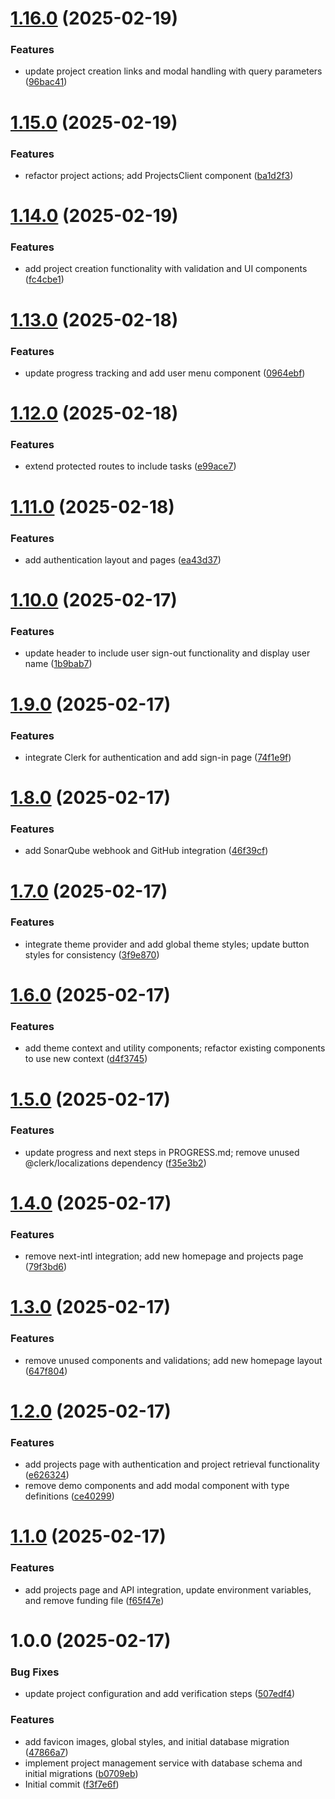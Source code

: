 # [1.16.0](https://github.com/Personal-projects-LLC/PBS/compare/v1.15.0...v1.16.0) (2025-02-19)


### Features

* update project creation links and modal handling with query parameters ([96bac41](https://github.com/Personal-projects-LLC/PBS/commit/96bac413b7a0c0f5808c3254b530bdf16d54abb5))

# [1.15.0](https://github.com/Personal-projects-LLC/PBS/compare/v1.14.0...v1.15.0) (2025-02-19)


### Features

* refactor project actions; add ProjectsClient component ([ba1d2f3](https://github.com/Personal-projects-LLC/PBS/commit/ba1d2f3b999ee44a60adadf33dd803d20a0b160e))

# [1.14.0](https://github.com/Personal-projects-LLC/PBS/compare/v1.13.0...v1.14.0) (2025-02-19)


### Features

* add project creation functionality with validation and UI components ([fc4cbe1](https://github.com/Personal-projects-LLC/PBS/commit/fc4cbe10f0fe66d8b8011ce8a76b2b6f87cadf0c))

# [1.13.0](https://github.com/Personal-projects-LLC/PBS/compare/v1.12.0...v1.13.0) (2025-02-18)


### Features

* update progress tracking and add user menu component ([0964ebf](https://github.com/Personal-projects-LLC/PBS/commit/0964ebf500bafcf6c3e7927d12ec2f3e277c6e27))

# [1.12.0](https://github.com/Personal-projects-LLC/PBS/compare/v1.11.0...v1.12.0) (2025-02-18)


### Features

* extend protected routes to include tasks ([e99ace7](https://github.com/Personal-projects-LLC/PBS/commit/e99ace7534765575c793b6b77b42c2acf7037966))

# [1.11.0](https://github.com/Personal-projects-LLC/PBS/compare/v1.10.0...v1.11.0) (2025-02-18)


### Features

* add authentication layout and pages ([ea43d37](https://github.com/Personal-projects-LLC/PBS/commit/ea43d3701e197faddf22ddc55d44959bab485d9d))

# [1.10.0](https://github.com/Personal-projects-LLC/PBS/compare/v1.9.0...v1.10.0) (2025-02-17)


### Features

* update header to include user sign-out functionality and display user name ([1b9bab7](https://github.com/Personal-projects-LLC/PBS/commit/1b9bab709bd5609b8598d552d8da7a28e39a1b2f))

# [1.9.0](https://github.com/Personal-projects-LLC/PBS/compare/v1.8.0...v1.9.0) (2025-02-17)


### Features

* integrate Clerk for authentication and add sign-in page ([74f1e9f](https://github.com/Personal-projects-LLC/PBS/commit/74f1e9ffa9e3d2d152e314f754888e625c8079ac))

# [1.8.0](https://github.com/Personal-projects-LLC/PBS/compare/v1.7.0...v1.8.0) (2025-02-17)


### Features

* add SonarQube webhook and GitHub integration ([46f39cf](https://github.com/Personal-projects-LLC/PBS/commit/46f39cfbee729af95560ba3ad6ec87c63dcbd4a2))

# [1.7.0](https://github.com/Personal-projects-LLC/PBS/compare/v1.6.0...v1.7.0) (2025-02-17)


### Features

* integrate theme provider and add global theme styles; update button styles for consistency ([3f9e870](https://github.com/Personal-projects-LLC/PBS/commit/3f9e870eded04968c4fcafc437477cf7b14e5d56))

# [1.6.0](https://github.com/Personal-projects-LLC/PBS/compare/v1.5.0...v1.6.0) (2025-02-17)


### Features

* add theme context and utility components; refactor existing components to use new context ([d4f3745](https://github.com/Personal-projects-LLC/PBS/commit/d4f37452d17c9f036f2c73e8fda656daadd78173))

# [1.5.0](https://github.com/Personal-projects-LLC/PBS/compare/v1.4.0...v1.5.0) (2025-02-17)


### Features

* update progress and next steps in PROGRESS.md; remove unused @clerk/localizations dependency ([f35e3b2](https://github.com/Personal-projects-LLC/PBS/commit/f35e3b210ae3ad2c0d724a71ea9d3c9729eb62be))

# [1.4.0](https://github.com/Personal-projects-LLC/PBS/compare/v1.3.0...v1.4.0) (2025-02-17)


### Features

* remove next-intl integration; add new homepage and projects page ([79f3bd6](https://github.com/Personal-projects-LLC/PBS/commit/79f3bd60deba639a5ee613054e03fa4899ac7995))

# [1.3.0](https://github.com/Personal-projects-LLC/PBS/compare/v1.2.0...v1.3.0) (2025-02-17)


### Features

* remove unused components and validations; add new homepage layout ([647f804](https://github.com/Personal-projects-LLC/PBS/commit/647f804e20c9d00a9f83c534f600cc8965e32fdd))

# [1.2.0](https://github.com/Personal-projects-LLC/PBS/compare/v1.1.0...v1.2.0) (2025-02-17)


### Features

* add projects page with authentication and project retrieval functionality ([e626324](https://github.com/Personal-projects-LLC/PBS/commit/e626324408fcc828bd1f935fb31b344d70fab714))
* remove demo components and add modal component with type definitions ([ce40299](https://github.com/Personal-projects-LLC/PBS/commit/ce4029982122d64a06c4d025ab5ed07c16ecdb6e))

# [1.1.0](https://github.com/Personal-projects-LLC/PBS/compare/v1.0.0...v1.1.0) (2025-02-17)


### Features

* add projects page and API integration, update environment variables, and remove funding file ([f65f47e](https://github.com/Personal-projects-LLC/PBS/commit/f65f47eabe563072724808d430867567d430f239))

# 1.0.0 (2025-02-17)


### Bug Fixes

* update project configuration and add verification steps ([507edf4](https://github.com/Personal-projects-LLC/PBS/commit/507edf4e66cbcb6931bc0f977139ee23aa283f41))


### Features

* add favicon images, global styles, and initial database migration ([47866a7](https://github.com/Personal-projects-LLC/PBS/commit/47866a74ac36151e9b4be7f1abcf534036b78082))
* implement project management service with database schema and initial migrations ([b0709eb](https://github.com/Personal-projects-LLC/PBS/commit/b0709eb49e2792764625b39cdd31a7124319403d))
* Initial commit ([f3f7e6f](https://github.com/Personal-projects-LLC/PBS/commit/f3f7e6fbac88e10ffca4dac2352f0c28f9e84637))
